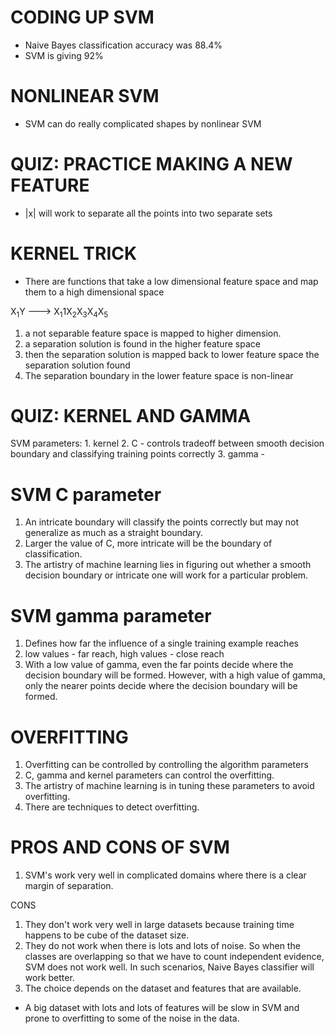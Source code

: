 # CODING UP SVM
* Naive Bayes classification accuracy was 88.4%
* SVM is giving 92%

# NONLINEAR SVM
* SVM can do really complicated shapes by nonlinear SVM

# QUIZ: PRACTICE MAKING A NEW FEATURE
* |x| will work to separate all the points into two separate sets

# KERNEL TRICK
* There are functions that take a low dimensional feature space and map them to a high dimensional space

X<sub>1</sub>Y ---> X<sub>1</sub>1X<sub>2</sub>X<sub>3</sub>X<sub>4</sub>X<sub>5</sub>

1. a not separable feature space is mapped to higher dimension.
2. a separation solution is found in the higher feature space
3. then the separation solution is mapped back to lower feature space the separation solution found
4. The separation boundary in the lower feature space is non-linear

# QUIZ: KERNEL AND GAMMA

SVM parameters:
	1. kernel
	2. C - controls tradeoff between smooth decision boundary and classifying training points correctly
	3. gamma - 

# SVM C parameter

1. An intricate boundary will classify the points correctly but may not generalize as much as a straight boundary.
2. Larger the value of C, more intricate will be the boundary of classification.
3. The artistry of machine learning lies in figuring out whether a smooth decision boundary or intricate one will work for a particular problem.

# SVM gamma parameter

1. Defines how far the influence of a single training example reaches
2. low values - far reach, high values - close reach
3. With a low value of gamma, even the far points decide where the decision boundary will be formed. However, with a high value of gamma, only the nearer points decide where the decision boundary will be formed.

# OVERFITTING

1. Overfitting can be controlled by controlling the algorithm parameters
2. C, gamma and kernel parameters can control the overfitting.
3. The artistry of machine learning is in tuning these parameters to avoid overfitting.
4. There are techniques to detect overfitting.

# PROS AND CONS OF SVM

1. SVM's work very well in complicated domains where there is a clear margin of separation.

CONS
1. They don't work very well in large datasets because training time happens to be cube of the dataset size.
2. They do not work when there is lots and lots of noise. So when the classes are overlapping so that we have to count independent evidence, SVM does not work well. In such scenarios, Naive Bayes classifier will work better.
3. The choice depends on the dataset and features that are available.

* A big dataset with lots and lots of features will be slow in SVM and prone to overfitting to some of the noise in the data.
